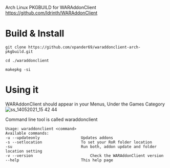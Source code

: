 Arch Linux PKGBUILD for WARAddonClient
https://github.com/Idrinth/WARAddonClient


# Build & Install
`git clone https://github.com/xpander69/waraddonclient-arch-pkgbuild.git`

`cd ./waraddonclient`

`makepkg -si`
 

# Using it

WARAddonClient should appear in your Menus, Under the Games Category
![ss_14052021_15 42 44](https://user-images.githubusercontent.com/1345116/118272367-2d853f00-b4cb-11eb-948b-f29488d42827.png)

Command line tool is called waraddonclient 
```xpander@archlinux ~ $ waraddonclient --help
Usage: waraddonclient <command>
Available commands:
-u --updateonly                  Updates addons
-s --setlocation                 To set your RoR folder location
-su                              Run both, addon update and folder location setting
-v --version                 		 Check the WARAddonClient version
--help                           This help page
```
